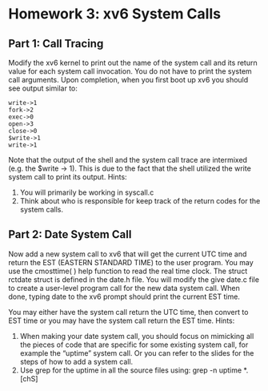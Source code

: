 # Homework 3: xv6 System Calls

## Part 1: Call Tracing 
Modify the xv6 kernel to print out the name of the system call and its return value for each
system call invocation. You do not have to print the system call arguments.
Upon completion, when you first boot up xv6 you should see output similar to:
```
write->1
fork->2
exec->0
open->3
close->0
$write->1
write->1
```
Note that the output of the shell and the system call trace are intermixed (e.g. the $write ->
1). This is due to the fact that the shell utilized the write system call to print its output.
Hints:
1. You will primarily be working in syscall.c
2. Think about who is responsible for keep track of the return codes for the system
calls.

## Part 2: Date System Call
Now add a new system call to xv6 that will get the current UTC time and return the EST
(EASTERN STANDARD TIME) to the user program. You may use the cmosttime( ) help
function to read the real time clock. The struct rctdate struct is defined in the date.h file.
You will modify the give date.c file to create a user-level program call for the new data
system call. When done, typing date to the xv6 prompt should print the current EST time.

You may either have the system call return the UTC time, then convert to EST time or you
may have the system call return the EST time.
Hints:
1. When making your date system call, you should focus on mimicking all the pieces of
code that are specific for some existing system call, for example the “uptime” system
call. Or you can refer to the slides for the steps of how to add a system call.
2. Use grep for the uptime in all the source files using:
grep -n uptime *.[chS]
